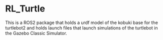 # RL_Turtle
This is a ROS2 package that holds a urdf model of the kobuki base for the turtlebot2 and holds launch files that launch simulations of the turtlebot in the Gazebo Classic Simulator.
